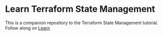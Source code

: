 # Learn Terraform State Management

This is a companion repository to the Terraform State Management tutorial. Follow along on [Learn]()
